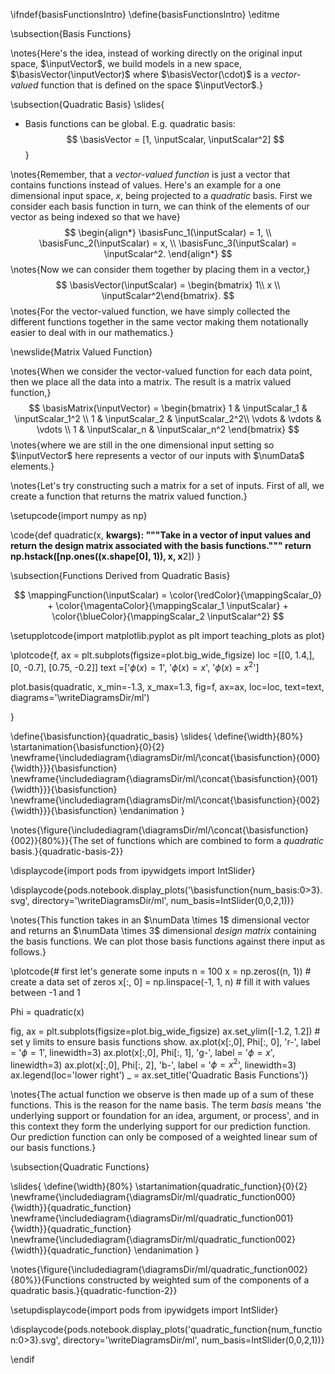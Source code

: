 \ifndef{basisFunctionsIntro}
\define{basisFunctionsIntro}
\editme

\subsection{Basis Functions}

\notes{Here's the idea, instead of working directly on the original input space, $\inputVector$, we build models in a new space, $\basisVector(\inputVector)$ where $\basisVector(\cdot)$ is a *vector-valued* function that is defined on the space $\inputVector$.}

\subsection{Quadratic Basis}
\slides{
* Basis functions can be global. E.g. quadratic basis:
  $$
  \basisVector = [1, \inputScalar, \inputScalar^2]
  $$
}

\notes{Remember, that a *vector-valued function* is just a vector that contains functions instead of values. Here's an example for a one dimensional input space, $x$, being projected to a *quadratic* basis. First we consider each basis function in turn, we can think of the elements of our vector as being indexed so that we have}
$$
\begin{align*}
\basisFunc_1(\inputScalar) = 1, \\
\basisFunc_2(\inputScalar) = x, \\
\basisFunc_3(\inputScalar) = \inputScalar^2.
\end{align*}
$$
\notes{Now we can consider them together by placing them in a vector,}
$$
\basisVector(\inputScalar) = \begin{bmatrix} 1\\ x \\ \inputScalar^2\end{bmatrix}.
$$
\notes{For the vector-valued function, we have simply collected the different functions together in the same vector making them notationally easier to deal with in our mathematics.}

\newslide{Matrix Valued Function}

\notes{When we consider the vector-valued function for each data point, then we place all the data into a matrix. The result is a matrix valued function,}
$$
\basisMatrix(\inputVector) = 
\begin{bmatrix} 1 & \inputScalar_1 &
\inputScalar_1^2 \\
1 & \inputScalar_2 & \inputScalar_2^2\\
\vdots & \vdots & \vdots \\
1 & \inputScalar_n & \inputScalar_n^2
\end{bmatrix}
$$
\notes{where we are still in the one dimensional input setting so $\inputVector$ here represents a vector of our inputs with $\numData$ elements.}

\notes{Let's try constructing such a matrix for a set of inputs. First of all, we create a function that returns the matrix valued function.}

\setupcode{import numpy as np}

\code{def quadratic(x, **kwargs):
    """Take in a vector of input values and return the design matrix associated 
    with the basis functions."""
    return np.hstack([np.ones((x.shape[0], 1)), x, x**2])
}

\subsection{Functions Derived from Quadratic Basis}

$$
\mappingFunction(\inputScalar) = \color{\redColor}{\mappingScalar_0}   + \color{\magentaColor}{\mappingScalar_1 \inputScalar} + \color{\blueColor}{\mappingScalar_2 \inputScalar^2}
$$

\setupplotcode{import matplotlib.pyplot as plt
import teaching_plots as plot}

\plotcode{f, ax = plt.subplots(figsize=plot.big_wide_figsize)
loc =[[0, 1.4,],
      [0, -0.7],
      [0.75, -0.2]]
text =['$\phi(x) = 1$',
       '$\phi(x) = x$',
       '$\phi(x) = x^2$']

plot.basis(quadratic, x_min=-1.3, x_max=1.3, 
           fig=f, ax=ax, loc=loc, text=text,
		   diagrams='\writeDiagramsDir/ml')

}

\define{\basisfunction}{quadratic_basis}
\slides{
\define{\width}{80%}
\startanimation{\basisfunction}{0}{2}
\newframe{\includediagram{\diagramsDir/ml/\concat{\basisfunction}{000}{\width}}}{\basisfunction}
\newframe{\includediagram{\diagramsDir/ml/\concat{\basisfunction}{001}{\width}}}{\basisfunction}
\newframe{\includediagram{\diagramsDir/ml/\concat{\basisfunction}{002}{\width}}}{\basisfunction}
\endanimation
}

\notes{\figure{\includediagram{\diagramsDir/ml/\concat{\basisfunction}{002}}{80%}}{The set of functions which are combined to form a *quadratic* basis.}{quadratic-basis-2}}

\displaycode{import pods
from ipywidgets import IntSlider}

\displaycode{pods.notebook.display_plots('\basisfunction{num_basis:0>3}.svg', 
                            directory='\writeDiagramsDir/ml', 
							num_basis=IntSlider(0,0,2,1))}


\notes{This function takes in an $\numData \times 1$ dimensional vector and returns an $\numData \times 3$ dimensional *design matrix* containing the basis functions. We can plot those basis functions against there input as follows.}

\plotcode{# first let's generate some inputs
n = 100
x = np.zeros((n, 1))  # create a data set of zeros
x[:, 0] = np.linspace(-1, 1, n) # fill it with values between -1 and 1

Phi = quadratic(x)

fig, ax = plt.subplots(figsize=plot.big_wide_figsize)
ax.set_ylim([-1.2, 1.2]) # set y limits to ensure basis functions show.
ax.plot(x[:,0], Phi[:, 0], 'r-', label = '$\phi=1$', linewidth=3)
ax.plot(x[:,0], Phi[:, 1], 'g-', label = '$\phi=x$', linewidth=3)
ax.plot(x[:,0], Phi[:, 2], 'b-', label = '$\phi=x^2$', linewidth=3)
ax.legend(loc='lower right')
_ = ax.set_title('Quadratic Basis Functions')}

\notes{The actual function we observe is then made up of a sum of these functions. This is the reason for the name basis. The term *basis* means 'the underlying support or foundation for an idea, argument, or process', and in this context they form the underlying support for our prediction function. Our prediction function can only be composed of a weighted linear sum of our basis functions.}

\subsection{Quadratic Functions}

\slides{
\define{\width}{80%}
\startanimation{quadratic_function}{0}{2}
\newframe{\includediagram{\diagramsDir/ml/quadratic_function000}{\width}}{quadratic_function}
\newframe{\includediagram{\diagramsDir/ml/quadratic_function001}{\width}}{quadratic_function}
\newframe{\includediagram{\diagramsDir/ml/quadratic_function002}{\width}}{quadratic_function}
\endanimation
}

\notes{\figure{\includediagram{\diagramsDir/ml/quadratic_function002}{80%}}{Functions constructed by weighted sum of the components of a quadratic basis.}{quadratic-function-2}}

\setupdisplaycode{import pods
from ipywidgets import IntSlider}

\displaycode{pods.notebook.display_plots('quadratic_function{num_function:0>3}.svg', 
                            directory='\writeDiagramsDir/ml', 
							num_basis=IntSlider(0,0,2,1))}

\endif
